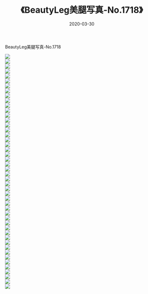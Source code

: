﻿---
layout: post
title:  《BeautyLeg美腿写真-No.1718》
date:   2020-03-30
img: http://img.660000.xyz/Sharelink/网络美图/2020/BeautyLeg美腿写真-No.1718/000.jpg
categories: [美女, 清纯, 唯美]
---

BeautyLeg美腿写真-No.1718

  ![](http://img.660000.xyz/Sharelink/网络美图/2020/BeautyLeg美腿写真-No.1718/001.jpg) <br> ![](http://img.660000.xyz/Sharelink/网络美图/2020/BeautyLeg美腿写真-No.1718/002.jpg) <br> ![](http://img.660000.xyz/Sharelink/网络美图/2020/BeautyLeg美腿写真-No.1718/003.jpg) <br> ![](http://img.660000.xyz/Sharelink/网络美图/2020/BeautyLeg美腿写真-No.1718/004.jpg) <br> ![](http://img.660000.xyz/Sharelink/网络美图/2020/BeautyLeg美腿写真-No.1718/005.jpg) <br> ![](http://img.660000.xyz/Sharelink/网络美图/2020/BeautyLeg美腿写真-No.1718/006.jpg) <br> ![](http://img.660000.xyz/Sharelink/网络美图/2020/BeautyLeg美腿写真-No.1718/007.jpg) <br> ![](http://img.660000.xyz/Sharelink/网络美图/2020/BeautyLeg美腿写真-No.1718/008.jpg) <br> ![](http://img.660000.xyz/Sharelink/网络美图/2020/BeautyLeg美腿写真-No.1718/009.jpg) <br> ![](http://img.660000.xyz/Sharelink/网络美图/2020/BeautyLeg美腿写真-No.1718/010.jpg) <br> ![](http://img.660000.xyz/Sharelink/网络美图/2020/BeautyLeg美腿写真-No.1718/011.jpg) <br> ![](http://img.660000.xyz/Sharelink/网络美图/2020/BeautyLeg美腿写真-No.1718/012.jpg) <br> ![](http://img.660000.xyz/Sharelink/网络美图/2020/BeautyLeg美腿写真-No.1718/013.jpg) <br> ![](http://img.660000.xyz/Sharelink/网络美图/2020/BeautyLeg美腿写真-No.1718/014.jpg) <br> ![](http://img.660000.xyz/Sharelink/网络美图/2020/BeautyLeg美腿写真-No.1718/015.jpg) <br> ![](http://img.660000.xyz/Sharelink/网络美图/2020/BeautyLeg美腿写真-No.1718/016.jpg) <br> ![](http://img.660000.xyz/Sharelink/网络美图/2020/BeautyLeg美腿写真-No.1718/017.jpg) <br> ![](http://img.660000.xyz/Sharelink/网络美图/2020/BeautyLeg美腿写真-No.1718/018.jpg) <br> ![](http://img.660000.xyz/Sharelink/网络美图/2020/BeautyLeg美腿写真-No.1718/019.jpg) <br> ![](http://img.660000.xyz/Sharelink/网络美图/2020/BeautyLeg美腿写真-No.1718/020.jpg) <br> ![](http://img.660000.xyz/Sharelink/网络美图/2020/BeautyLeg美腿写真-No.1718/021.jpg) <br> ![](http://img.660000.xyz/Sharelink/网络美图/2020/BeautyLeg美腿写真-No.1718/022.jpg) <br> ![](http://img.660000.xyz/Sharelink/网络美图/2020/BeautyLeg美腿写真-No.1718/023.jpg) <br> ![](http://img.660000.xyz/Sharelink/网络美图/2020/BeautyLeg美腿写真-No.1718/024.jpg) <br> ![](http://img.660000.xyz/Sharelink/网络美图/2020/BeautyLeg美腿写真-No.1718/025.jpg) <br> ![](http://img.660000.xyz/Sharelink/网络美图/2020/BeautyLeg美腿写真-No.1718/026.jpg) <br> ![](http://img.660000.xyz/Sharelink/网络美图/2020/BeautyLeg美腿写真-No.1718/027.jpg) <br> ![](http://img.660000.xyz/Sharelink/网络美图/2020/BeautyLeg美腿写真-No.1718/028.jpg) <br> ![](http://img.660000.xyz/Sharelink/网络美图/2020/BeautyLeg美腿写真-No.1718/029.jpg) <br> ![](http://img.660000.xyz/Sharelink/网络美图/2020/BeautyLeg美腿写真-No.1718/030.jpg) <br> ![](http://img.660000.xyz/Sharelink/网络美图/2020/BeautyLeg美腿写真-No.1718/031.jpg) <br> ![](http://img.660000.xyz/Sharelink/网络美图/2020/BeautyLeg美腿写真-No.1718/032.jpg) <br> ![](http://img.660000.xyz/Sharelink/网络美图/2020/BeautyLeg美腿写真-No.1718/033.jpg) <br> ![](http://img.660000.xyz/Sharelink/网络美图/2020/BeautyLeg美腿写真-No.1718/034.jpg) <br> ![](http://img.660000.xyz/Sharelink/网络美图/2020/BeautyLeg美腿写真-No.1718/035.jpg) <br> ![](http://img.660000.xyz/Sharelink/网络美图/2020/BeautyLeg美腿写真-No.1718/036.jpg) <br> ![](http://img.660000.xyz/Sharelink/网络美图/2020/BeautyLeg美腿写真-No.1718/037.jpg) <br> ![](http://img.660000.xyz/Sharelink/网络美图/2020/BeautyLeg美腿写真-No.1718/038.jpg) <br> ![](http://img.660000.xyz/Sharelink/网络美图/2020/BeautyLeg美腿写真-No.1718/039.jpg) <br> ![](http://img.660000.xyz/Sharelink/网络美图/2020/BeautyLeg美腿写真-No.1718/040.jpg) <br> ![](http://img.660000.xyz/Sharelink/网络美图/2020/BeautyLeg美腿写真-No.1718/041.jpg) <br> ![](http://img.660000.xyz/Sharelink/网络美图/2020/BeautyLeg美腿写真-No.1718/042.jpg) <br> ![](http://img.660000.xyz/Sharelink/网络美图/2020/BeautyLeg美腿写真-No.1718/043.jpg) <br> ![](http://img.660000.xyz/Sharelink/网络美图/2020/BeautyLeg美腿写真-No.1718/044.jpg) <br> ![](http://img.660000.xyz/Sharelink/网络美图/2020/BeautyLeg美腿写真-No.1718/045.jpg) <br> ![](http://img.660000.xyz/Sharelink/网络美图/2020/BeautyLeg美腿写真-No.1718/046.jpg) <br> ![](http://img.660000.xyz/Sharelink/网络美图/2020/BeautyLeg美腿写真-No.1718/047.jpg) <br> ![](http://img.660000.xyz/Sharelink/网络美图/2020/BeautyLeg美腿写真-No.1718/048.jpg) <br>